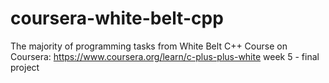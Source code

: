 # coursera-white-belt-cpp
The majority of programming tasks from White Belt C++ Course on Coursera: https://www.coursera.org/learn/c-plus-plus-white
week 5 - final project
